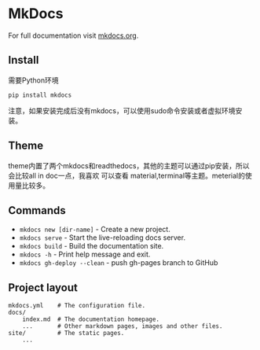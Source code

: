 # MkDocs

For full documentation visit [mkdocs.org](https://www.mkdocs.org).

## Install
需要Python环境
```shell
pip install mkdocs
```
注意，如果安装完成后没有mkdocs，可以使用sudo命令安装或者虚拟环境安装。 

## Theme
theme内置了两个mkdocs和readthedocs，其他的主题可以通过pip安装，所以会比较all in doc一点，我喜欢
可以查看  material,terminal等主题。meterial的使用量比较多。

## Commands

* `mkdocs new [dir-name]` - Create a new project.
* `mkdocs serve` - Start the live-reloading docs server.
* `mkdocs build` - Build the documentation site.
* `mkdocs -h` - Print help message and exit.
* `mkdocs gh-deploy --clean` - push gh-pages branch to GitHub

## Project layout

    mkdocs.yml    # The configuration file.
    docs/
        index.md  # The documentation homepage.
        ...       # Other markdown pages, images and other files.
    site/         # The static pages.
        ...